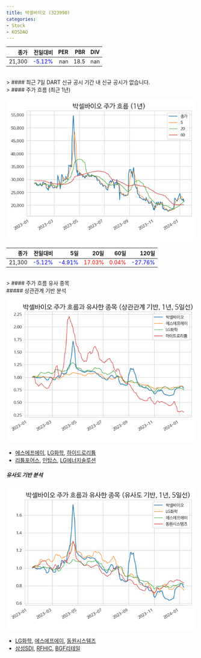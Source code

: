 ```yaml
---
title: 박셀바이오 (323990)
categories:
- Stock
- KOSDAQ
---
```


|종가|전일대비|PER|PBR|DIV|
|---:|-------:|--:|--:|--:|
|21,300|<span style="color: blue">-5.12%</span>|nan|18.5|nan|

<!-- more -->

<br>
> #### 최근 7일 DART 신규 공시
기간 내 신규 공시가 없습니다.

<br>
> #### 주가 흐름 (최근 1년)

![323990](/assets/images/stock/323990.png)

|종가|전일대비|5일|20일|60일|120일|
|---:|-------:|--:|---:|---:|----:|
|21,300|<span style="color: blue">-5.12%</span>|<span style="color: blue">-4.91%</span>|<span style="color: red">17.03%</span>|<span style="color: red">0.04%</span>|<span style="color: blue">-27.76%</span>|

<br>
> #### 주가 흐름 유사 종목
<br>
##### 상관관계 기반 분석

![323990](/assets/images/stock/323990_corr.png)
- [에스에프에이](/056190/), [LG화학](/051910/), [하이드로리튬](/101670/)
- [리튬포어스](/073570/), [인탑스](/049070/), [LG에너지솔루션](/373220/)

##### 유사도 기반 분석

![323990](/assets/images/stock/323990_sim.png)
- [LG화학](/051910/), [에스에프에이](/056190/), [동원시스템즈](/014820/)
- [삼성SDI](/006400/), [RFHIC](/218410/), [BGF리테일](/282330/)